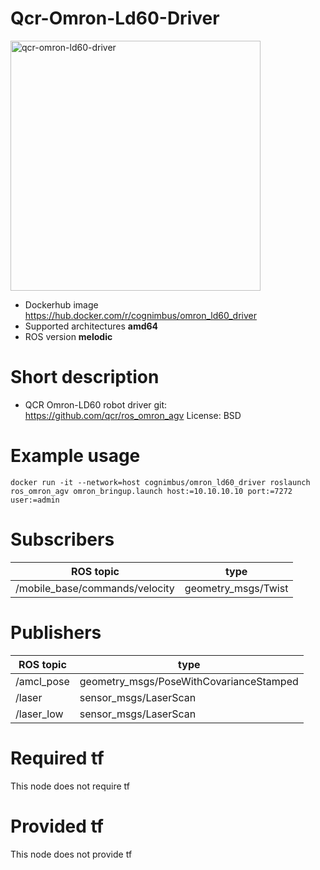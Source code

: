 # Qcr-Omron-Ld60-Driver

<img src="./qcr-omron-ld60-driver/nimbusc.jpg" alt="qcr-omron-ld60-driver" width="400"/>

* Dockerhub image https://hub.docker.com/r/cognimbus/omron_ld60_driver
* Supported architectures <b>amd64</b>
* ROS version <b>melodic
</b>

# Short description
* QCR Omron-LD60 robot driver
git: https://github.com/qcr/ros_omron_agv
License: BSD

# Example usage
```
docker run -it --network=host cognimbus/omron_ld60_driver roslaunch ros_omron_agv omron_bringup.launch host:=10.10.10.10 port:=7272 user:=admin
```

# Subscribers
ROS topic | type
--- | ---
/mobile_base/commands/velocity | geometry_msgs/Twist


# Publishers
ROS topic | type
--- | ---
/amcl_pose | geometry_msgs/PoseWithCovarianceStamped
/laser | sensor_msgs/LaserScan
/laser_low | sensor_msgs/LaserScan


# Required tf
This node does not require tf


# Provided tf
This node does not provide tf


